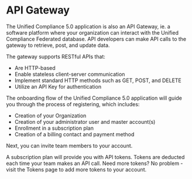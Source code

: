 # API Gateway

The Unified Compliance 5.0 application is also an API Gateway, ie. a software platform where your organization can interact with the Unified Compliance Federated database. API developers can make API calls to the gateway to retrieve, post, and update data.

The gateway supports RESTful APIs that:

* Are HTTP-based
* Enable stateless client-server communication
* Implement standard HTTP methods such as GET, POST, and DELETE
* Utilize an API Key for authentication

The onboarding flow of the Unified Compliance 5.0 application will guide you through the process of registering, which includes:

* Creation of your Organization
* Creation of your administrator user and master account(s)
* Enrollment in a subscription plan
* Creation of a billing contact and payment method

Next, you can invite team members to your account.

A subscription plan will provide you with API tokens. Tokens are deducted each time your team makes an API call. Need more tokens? No problem - visit the Tokens page to add more tokens to your account.
